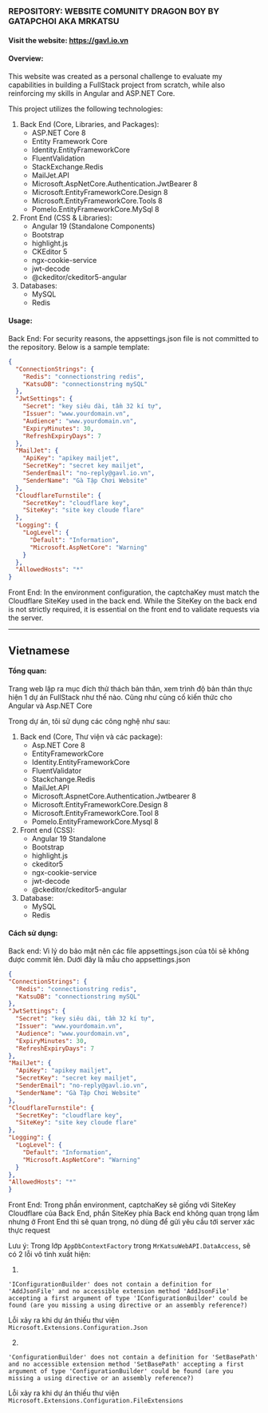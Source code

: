 ### REPOSITORY: WEBSITE COMUNITY DRAGON BOY BY GATAPCHOI AKA MRKATSU
#### Visit the website: https://gavl.io.vn
#### Overview:
This website was created as a personal challenge to evaluate my capabilities in building a FullStack project from scratch, while also reinforcing my skills in Angular and ASP.NET Core.

This project utilizes the following technologies:

1. Back End (Core, Libraries, and Packages):
   - ASP.NET Core 8
   - Entity Framework Core
   - Identity.EntityFrameworkCore
   - FluentValidation
   - StackExchange.Redis
   - MailJet.API
   - Microsoft.AspNetCore.Authentication.JwtBearer 8
   - Microsoft.EntityFrameworkCore.Design 8
   - Microsoft.EntityFrameworkCore.Tools 8
   - Pomelo.EntityFrameworkCore.MySql 8
2. Front End (CSS & Libraries):
   - Angular 19 (Standalone Components)
   - Bootstrap
   - highlight.js
   - CKEditor 5
   - ngx-cookie-service
   - jwt-decode
   - @ckeditor/ckeditor5-angular
3. Databases:
   - MySQL
   - Redis
#### Usage:
Back End: For security reasons, the appsettings.json file is not committed to the repository. Below is a sample template:
```json
{
  "ConnectionStrings": {
    "Redis": "connectionstring redis",
    "KatsuDB": "connectionstring mySQL"
  },
  "JwtSettings": {
    "Secret": "key siêu dài, tầm 32 kí tự",
    "Issuer": "www.yourdomain.vn",
    "Audience": "www.yourdomain.vn",
    "ExpiryMinutes": 30,
    "RefreshExpiryDays": 7
  },
  "MailJet": {
    "ApiKey": "apikey mailjet",
    "SecretKey": "secret key mailjet",
    "SenderEmail": "no-reply@gavl.io.vn",
    "SenderName": "Gà Tập Chơi Website"
  },
  "CloudflareTurnstile": {
    "SecretKey": "cloudflare key",
    "SiteKey": "site key cloude flare"
  },
  "Logging": {
    "LogLevel": {
      "Default": "Information",
      "Microsoft.AspNetCore": "Warning"
    }
  },
  "AllowedHosts": "*"
}
  ```
Front End:
In the environment configuration, the captchaKey must match the Cloudflare SiteKey used in the back end. While the SiteKey on the back end is not strictly required, it is essential on the front end to validate requests via the server.

----------------------------------------------   
## Vietnamese
#### Tổng quan:
Trang web lập ra mục đích thử thách bản thân, xem trình độ bản thân thực hiện 1 dự án FullStack như thế nào. Cũng như củng cố kiến thức cho Angular và Asp.NET Core

Trong dự án, tôi sử dụng các công nghệ như sau:
1. Back end (Core, Thư viện và các package):
   - Asp.NET Core 8
   - EntityFrameworkCore
   - Identity.EntityFrameworkCore
   - FluentValidator
   - Stackchange.Redis
   - MailJet.API
   - Microsoft.AspnetCore.Authentication.Jwtbearer 8
   - Microsoft.EntityFrameworkCore.Design 8
   - Microsoft.EntityFrameworkCore.Tool 8
   - Pomelo.EntityFrameworkCore.Mysql 8
2. Front end (CSS):
   - Angular 19 Standalone
   - Bootstrap
   - highlight.js
   - ckeditor5
   - ngx-cookie-service
   - jwt-decode
   - @ckeditor/ckeditor5-angular
3. Database:
   - MySQL
   - Redis
#### Cách sử dụng:
  Back end: Vì lý do bảo mật nên các file appsettings.json của tôi sẽ không được commit lên. Dưới đây là mẫu cho appsettings.json
  ```json
{
  "ConnectionStrings": {
    "Redis": "connectionstring redis",
    "KatsuDB": "connectionstring mySQL"
  },
  "JwtSettings": {
    "Secret": "key siêu dài, tầm 32 kí tự",
    "Issuer": "www.yourdomain.vn",
    "Audience": "www.yourdomain.vn",
    "ExpiryMinutes": 30,
    "RefreshExpiryDays": 7
  },
  "MailJet": {
    "ApiKey": "apikey mailjet",
    "SecretKey": "secret key mailjet",
    "SenderEmail": "no-reply@gavl.io.vn",
    "SenderName": "Gà Tập Chơi Website"
  },
  "CloudflareTurnstile": {
    "SecretKey": "cloudflare key",
    "SiteKey": "site key cloude flare"
  },
  "Logging": {
    "LogLevel": {
      "Default": "Information",
      "Microsoft.AspNetCore": "Warning"
    }
  },
  "AllowedHosts": "*"
}
  ```
Front End:
Trong phần environment, captchaKey sẽ giống với SiteKey Cloudflare của Back End, phần SiteKey phía Back end không quan trọng lắm nhưng ở Front End thì sẽ quan trọng, nó dùng để gửi yêu cầu tới server xác thực request

Lưu ý:
Trong lớp <code>AppDbContextFactory</code> trong <code>MrKatsuWebAPI.DataAccess</code>, sẽ có 2 lỗi vô tình xuất hiện:

1.
```
'IConfigurationBuilder' does not contain a definition for 'AddJsonFile' and no accessible extension method 'AddJsonFile' accepting a first argument of type 'IConfigurationBuilder' could be found (are you missing a using directive or an assembly reference?)
```
Lỗi xảy ra khi dự án thiếu thư viện <code>Microsoft.Extensions.Configuration.Json</code>

2. 
```
'ConfigurationBuilder' does not contain a definition for 'SetBasePath' and no accessible extension method 'SetBasePath' accepting a first argument of type 'ConfigurationBuilder' could be found (are you missing a using directive or an assembly reference?)
```
Lỗi xảy ra khi dự án thiếu thư viện <code>Microsoft.Extensions.Configuration.FileExtensions</code>
